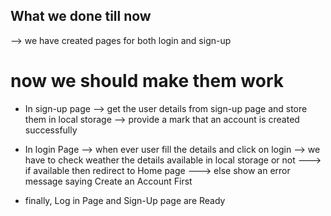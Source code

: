 ## What we done till now

--> we have created pages for both login and sign-up

# now we should make them work
 * In sign-up page
    --> get the user details from sign-up page and store them in local storage 
    --> provide a mark that an account is created successfully

* In login Page
    --> when ever user fill the details and click on login
    --> we have to check weather the details available in local storage or not
    ---> if available then redirect to Home page
    ---> else show an error message saying Create an Account First
* finally, Log in Page and Sign-Up page are Ready

